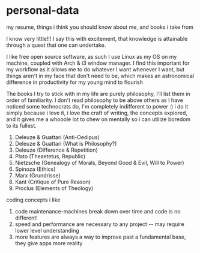 # personal-data
my resume, things i think you should know about me, and books i take from

I know very little!!! I say this with excitement, that knowledge is attainable through a quest that one can undertake.

I like free open source software, as such I use Linux as my OS on my machine, coupled with Arch & i3 window manager. I find this important for my workflow as it allows me to do whatever I want whenever I want, but things aren't in my face that don't need to be, which makes an astronomical difference in productivity for my young mind to flourish

The books I try to stick with in my life are purely philosophy, I'll list them in order of familiarity. I don't read philosophy to be above others as I have noticed some technocrats do, I'm completely indifferent to power :) i do it simply because i love it, i love the craft of writing, the concepts explored, and it gives me a whooole lot to chew on mentally so i can utilize boredom to its fullest.

1. Deleuze & Guattari (Anti-Oedipus)
2. Deleuze & Guattari (What is Philosophy?)
2. Deleuze (Difference & Repetition)
3. Plato (Theaetetus, Republic)
4. Nietzsche (Genealogy of Morals, Beyond Good & Evil, Will to Power)
5. Spinoza (Ethics)
6. Marx (Grundrisse)
7. Kant (Critique of Pure Reason)
7. Proclus (Elements of Theology)

coding concepts i like
1. code maintenance-machines break down over time and code is no different!
2. speed and performance are necessary to any project -- may require lower level understanding
3. more features are always a way to improve past a fundamental base, they give apps more reality
